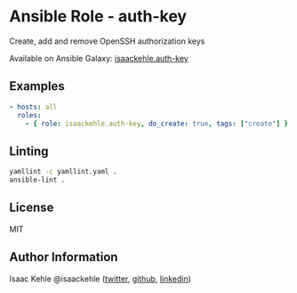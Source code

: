 # Ansible Role - auth-key

Create, add and remove OpenSSH authorization keys

Available on Ansible Galaxy: [isaackehle.auth-key](https://galaxy.ansible.com/isaackehle/auth-key)

## Examples

```YAML
- hosts: all
  roles:
    - { role: isaackehle.auth-key, do_create: true, tags: ["create"] }
```

## Linting

```bash
yamllint -c yamllint.yaml .
ansible-lint .
```

## License

MIT

## Author Information

Isaac Kehle
@isaackehle ([twitter](https://twitter.com/isaackehle), [github](https://github.com/isaackehle), [linkedin](https://www.linkedin.com/in/isaackehle))
